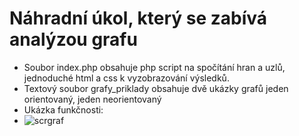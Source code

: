 # Náhradní úkol, který se zabívá analýzou grafu 
- Soubor index.php obsahuje php script na spočítání hran a uzlů, jednoduché html a css k vyzobrazování výsledků. 
- Textový soubor grafy_priklady obsahuje dvě ukázky grafů jeden orientovaný, jeden neorientovaný 
- Ukázka funkčnosti: 
- ![scrgraf](https://user-images.githubusercontent.com/90351003/232911144-1d0e3ae8-7a9a-459a-a6cd-06cd173b9055.png)


